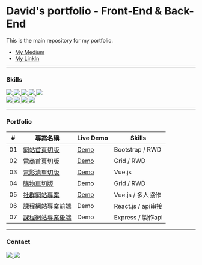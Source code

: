 # David's portfolio - Front-End & Back-End
This is the main repository for my portfolio.</br>
- [My Medium](https://medium.com/@sh330035)
- [My LinkIn](https://www.linkedin.com/in/david-hsieh-751875194/)
---
### Skills
<a href="https://html.com/">
  <img src="https://img.shields.io/badge/HTML-E34F26?style=for-the-badge&logo=HTML5&logoColor=white">
</a>
<a href="https://www.w3schools.com/css/">
  <img src="https://img.shields.io/badge/CSS-1572B6?style=for-the-badge&logo=CSS3&logoColor=white">
</a>
<a href="https://www.javascript.com/">
  <img src="https://img.shields.io/badge/JavaScript-323330?style=for-the-badge&logo=javascript&logoColor=F7DF1E">
</a>
<a href="https://nodejs.org/en/">
  <img src="https://img.shields.io/badge/NODE.JS-339933?style=for-the-badge&logo=Node.js&logoColor=white">
</a>
<a href="https://sass-lang.com/">
  <img src="https://img.shields.io/badge/Sass-CC6699?style=for-the-badge&logo=Sass&logoColor=white">
</a>
</br>
<a href="https://vuejs.org/">
  <img src="https://img.shields.io/badge/Vue.js-4FC08D?style=for-the-badge&logo=Vue.js&logoColor=white">
</a>
<a href="https://reactjs.org/">
  <img src="https://img.shields.io/badge/React.js-000000?style=for-the-badge&logo=React&logoColor=#61DAFB">
</a>
<a href="https://expressjs.com/">
  <img src="https://img.shields.io/badge/Express.js-339933?style=for-the-badge&logo=Node.js&logoColor=white">
</a>
<a href="https://getbootstrap.com/">
  <img src="https://img.shields.io/badge/Bootstrap-7952B3?style=for-the-badge&logo=Bootstrap&logoColor=white">
</a>

---
### Portfolio
 
|#|專案名稱|Live Demo|Skills
|--|----|----|----
|01|[網站首頁切版](https://github.com/sh330035/dog-adoption-project)|[Demo](https://sh330035.github.io/dog-adoption-project/)|Bootstrap / RWD
|02|[電商首頁切版](https://github.com/sh330035/T-shirt-market-project)|[Demo](https://sh330035.github.io/T-shirt-market-project/)|Grid / RWD
|03|[電影清單切版](https://codepen.io/David3335/pen/qBXjxqq)|[Demo](https://codepen.io/David3335/pen/qBXjxqq)|Vue.js
|04|[購物車切版](https://github.com/sh330035/shop_cart_page)|[Demo](https://sh330035.github.io/shop_cart_page/)|Grid / RWD
|05|[社群網站專案](https://github.com/sh330035/twitter-frontend)|[Demo](https://sh330035.github.io/twitter-frontend/#/)|Vue.js / 多人協作
|06|[課程網站專案前端](https://github.com/sh330035/course-project-react)|Demo|React.js / api串接
|07|[課程網站專案後端](https://github.com/sh330035/course-project-express)|Demo|Express / 製作api

---
### Contact
<a href="https://www.linkedin.com/in/david-hsieh-751875194/">
  <img src="https://img.shields.io/badge/LinkedIn-0A66C2?style=for-the-badge&logo=LinkedIn&logoColor=white">
</a>
<a href="mailto:sh330035@gmail.com">
  <img src="https://img.shields.io/badge/sh330035@gmail.com-fafafa?style=for-the-badge&logo=Gmail&logoColor=#EA4335">
</a>
